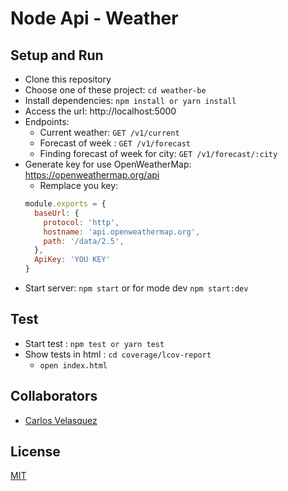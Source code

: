 # Node Api - Weather

## Setup and Run

* Clone this repository
* Choose one of these project: `cd weather-be`
* Install dependencies: `npm install or yarn install`
* Access the url: http://localhost:5000
* Endpoints:
  * Current weather: `GET /v1/current`
  * Forecast of week : `GET /v1/forecast`
  * Finding forecast of week for city: `GET /v1/forecast/:city`
* Generate key for use OpenWeatherMap: https://openweathermap.org/api
    * Remplace you key:  
    ```js
    module.exports = {
      baseUrl: {
        protocol: 'http',
        hostname: 'api.openweathermap.org',
        path: '/data/2.5',
      },
      ApiKey: 'YOU KEY'
    }
    ```
* Start server: `npm start` or for mode dev `npm start:dev`

## Test

* Start test : `npm test or yarn test`
* Show tests in html : `cd coverage/lcov-report`
    * `open index.html`   

## Collaborators
- [Carlos Velasquez](https://twitter.com/@carlosbrunotbc)

## License

[MIT](https://opensource.org/licenses/MIT)
